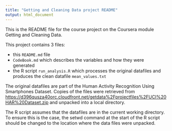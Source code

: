 ```yaml
---
title: "Getting and Cleaning Data project README"
output: html_document
---
```

    
    
This is the README file for the course project on the Coursera module Getting and Cleaning Data.
    
    
This project contains 3 files:
   
* this `README.md` file
* `CodeBook.md` which describes the variables and how they were generated
* the R script `run_analysis.R` which processes the original datafiles and produces the clean datafile `mean_values.txt`
  
  
The original datafiles are part of the Human Activity Recognition Using Smartphones Dataset.
Copies of the files were retrieved from 
https://d396qusza40orc.cloudfront.net/getdata%2Fprojectfiles%2FUCI%20HAR%20Dataset.zip
and unpacked into a local directory.  
  
  
The R script assumes that the datafiles are in the current working directory.
To ensure this is the case, the setwd command at the start of the R script should be 
changed to the location where the data files were unpacked.